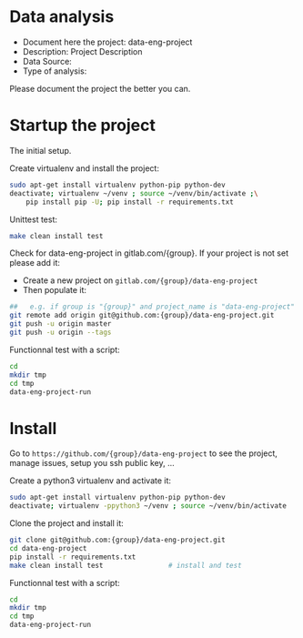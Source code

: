 # Data analysis
- Document here the project: data-eng-project
- Description: Project Description
- Data Source:
- Type of analysis:

Please document the project the better you can.

# Startup the project

The initial setup.

Create virtualenv and install the project:
```bash
sudo apt-get install virtualenv python-pip python-dev
deactivate; virtualenv ~/venv ; source ~/venv/bin/activate ;\
    pip install pip -U; pip install -r requirements.txt
```

Unittest test:
```bash
make clean install test
```

Check for data-eng-project in gitlab.com/{group}.
If your project is not set please add it:

- Create a new project on `gitlab.com/{group}/data-eng-project`
- Then populate it:

```bash
##   e.g. if group is "{group}" and project_name is "data-eng-project"
git remote add origin git@github.com:{group}/data-eng-project.git
git push -u origin master
git push -u origin --tags
```

Functionnal test with a script:

```bash
cd
mkdir tmp
cd tmp
data-eng-project-run
```

# Install

Go to `https://github.com/{group}/data-eng-project` to see the project, manage issues,
setup you ssh public key, ...

Create a python3 virtualenv and activate it:

```bash
sudo apt-get install virtualenv python-pip python-dev
deactivate; virtualenv -ppython3 ~/venv ; source ~/venv/bin/activate
```

Clone the project and install it:

```bash
git clone git@github.com:{group}/data-eng-project.git
cd data-eng-project
pip install -r requirements.txt
make clean install test                # install and test
```
Functionnal test with a script:

```bash
cd
mkdir tmp
cd tmp
data-eng-project-run
```

